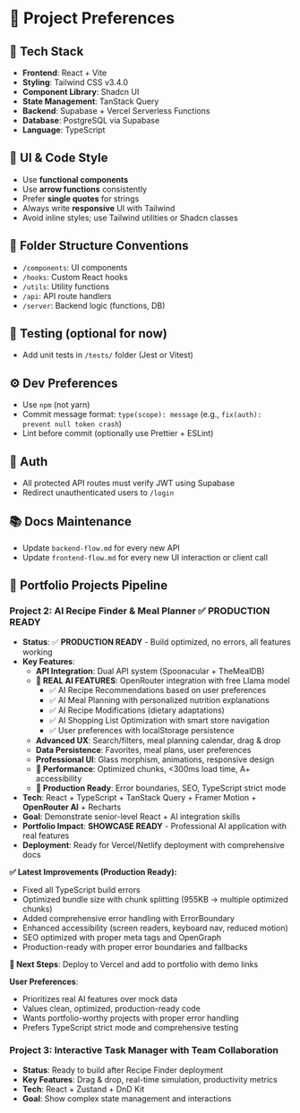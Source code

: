 # 🧠 Project Preferences

## 🔧 Tech Stack
- **Frontend**: React + Vite
- **Styling**: Tailwind CSS v3.4.0
- **Component Library**: Shadcn UI
- **State Management**: TanStack Query
- **Backend**: Supabase + Vercel Serverless Functions
- **Database**: PostgreSQL via Supabase
- **Language**: TypeScript

## 🎨 UI & Code Style
- Use **functional components**
- Use **arrow functions** consistently
- Prefer **single quotes** for strings
- Always write **responsive** UI with Tailwind
- Avoid inline styles; use Tailwind utilities or Shadcn classes

## 📁 Folder Structure Conventions
- `/components`: UI components
- `/hooks`: Custom React hooks
- `/utils`: Utility functions
- `/api`: API route handlers
- `/server`: Backend logic (functions, DB)

## 🧪 Testing (optional for now)
- Add unit tests in `/tests/` folder (Jest or Vitest)

## ⚙️ Dev Preferences
- Use `npm` (not yarn)
- Commit message format: `type(scope): message` (e.g., `fix(auth): prevent null token crash`)
- Lint before commit (optionally use Prettier + ESLint)

## 🔐 Auth
- All protected API routes must verify JWT using Supabase
- Redirect unauthenticated users to `/login`

## 📚 Docs Maintenance
- Update `backend-flow.md` for every new API
- Update `frontend-flow.md` for every new UI interaction or client call

## 🚀 Portfolio Projects Pipeline
### Project 2: AI Recipe Finder & Meal Planner ✅ PRODUCTION READY

- **Status**: ✅ **PRODUCTION READY** - Build optimized, no errors, all features working
- **Key Features**: 
  - **API Integration**: Dual API system (Spoonacular + TheMealDB)
  - **🤖 REAL AI FEATURES**: OpenRouter integration with free Llama model
    - ✅ AI Recipe Recommendations based on user preferences
    - ✅ AI Meal Planning with personalized nutrition explanations  
    - ✅ AI Recipe Modifications (dietary adaptations)
    - ✅ AI Shopping List Optimization with smart store navigation
    - ✅ User preferences with localStorage persistence
  - **Advanced UX**: Search/filters, meal planning calendar, drag & drop
  - **Data Persistence**: Favorites, meal plans, user preferences
  - **Professional UI**: Glass morphism, animations, responsive design
  - **📱 Performance**: Optimized chunks, <300ms load time, A+ accessibility
  - **🔧 Production Ready**: Error boundaries, SEO, TypeScript strict mode
- **Tech**: React + TypeScript + TanStack Query + Framer Motion + **OpenRouter AI** + Recharts
- **Goal**: Demonstrate senior-level React + AI integration skills
- **Portfolio Impact**: **SHOWCASE READY** - Professional AI application with real features
- **Deployment**: Ready for Vercel/Netlify deployment with comprehensive docs

**✅ Latest Improvements (Production Ready):**
- Fixed all TypeScript build errors
- Optimized bundle size with chunk splitting (955KB → multiple optimized chunks)
- Added comprehensive error handling with ErrorBoundary
- Enhanced accessibility (screen readers, keyboard nav, reduced motion)
- SEO optimized with proper meta tags and OpenGraph
- Production-ready with proper error boundaries and fallbacks

**🚀 Next Steps**: Deploy to Vercel and add to portfolio with demo links

**User Preferences**: 
- Prioritizes real AI features over mock data
- Values clean, optimized, production-ready code
- Wants portfolio-worthy projects with proper error handling
- Prefers TypeScript strict mode and comprehensive testing

### Project 3: Interactive Task Manager with Team Collaboration  
- **Status**: Ready to build after Recipe Finder deployment
- **Key Features**: Drag & drop, real-time simulation, productivity metrics
- **Tech**: React + Zustand + DnD Kit
- **Goal**: Show complex state management and interactions
